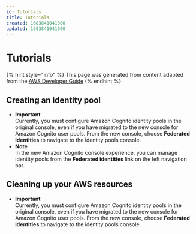 ```yaml
---
id: Tutorials
title: Tutorials
created: 1683841041000
updated: 1683841041000
---
```

# Tutorials

{% hint style="info" %}
This page was generated from content adapted from the [AWS Developer Guide](https://github.com/awsdocs/amazon-cognito-developer-guide.git)
{% endhint %}

## Creating an identity pool

- **Important**  
Currently, you must configure Amazon Cognito identity pools in the original console, even if you have migrated to the new console for Amazon Cognito user pools\. From the new console, choose **Federated identities** to navigate to the identity pools console\.
- **Note**  
In the new Amazon Cognito console experience, you can manage identity pools from the **Federated identities** link on the left navigation bar\.


## Cleaning up your AWS resources

- **Important**  
Currently, you must configure Amazon Cognito identity pools in the original console, even if you have migrated to the new console for Amazon Cognito user pools\. From the new console, choose **Federated identities** to navigate to the identity pools console\.

